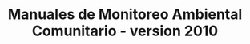 ---
title: "Manuales de Monitoreo Ambiental Comunitario - version 2010"
description: "Esta publicación compila 4 manuales elaborados por Acción Ecológica de Ecuador: '¿Qué es el Petróleo?'; 'Sistemas de Monitoreo Ambiental Comunitario'; 'Indicadores Físicos y Químicos en Ríos y Aguas', y 'Sistemas de Manejo Ambiental'. <b>FUENTE:</b>Accion Ecologica"
image: http://i.imgur.com/rK3vCQv.png
link: //www.accionecologica.org/libros/1349-manual-de-monitoreo-ambiental-comunitario-version-2010
format: PDF
size: 18.7Mb
nro_pages: 278
categorie: manual
---